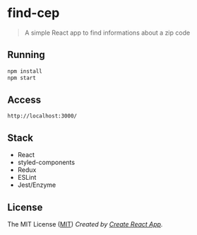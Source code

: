 # find-cep

> A simple React app to find informations about a zip code

## Running

```sh
npm install
npm start
```
## Access

```url
http://localhost:3000/
```

## Stack

- React
- styled-components
- Redux
- ESLint
- Jest/Enzyme

## License
The MIT License ([MIT](https://github.com/robertoduessmann/find-cep/blob/master/LICENSE))
_Created by [Create React App](https://github.com/facebookincubator/create-react-app)._
